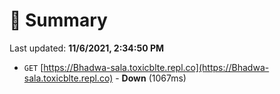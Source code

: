 # 📖 Summary
Last updated: **11/6/2021, 2:34:50 PM**

- `GET` [https://Bhadwa-sala.toxicblte.repl.co](https://Bhadwa-sala.toxicblte.repl.co) - **Down** (1067ms)
